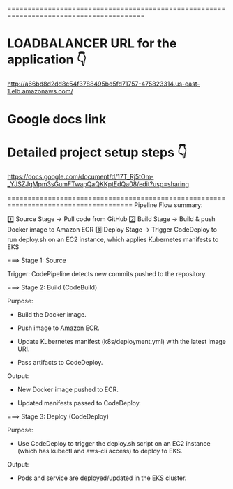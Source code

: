 ========================================================================================
# LOADBALANCER URL for the application 👇

http://a66bd8d2dd8c54f3788495bd5fd71757-475823314.us-east-1.elb.amazonaws.com/

# Google docs link 
# Detailed project setup steps 👇

https://docs.google.com/document/d/17T_Rj5tOm-_YJSZJgMpm3sGumFTwapQaQKKptEdQa08/edit?usp=sharing

=====================================================================================
Pipeline Flow summary:

1️⃣ Source Stage → Pull code from GitHub
2️⃣ Build Stage → Build & push Docker image to Amazon ECR
3️⃣ Deploy Stage → Trigger CodeDeploy to run deploy.sh on an EC2 instance, which applies Kubernetes manifests to EKS

===> Stage 1: Source

Trigger: CodePipeline detects new commits pushed to the repository.

===> Stage 2: Build (CodeBuild)

Purpose:

- Build the Docker image.

- Push image to Amazon ECR.

- Update Kubernetes manifest (k8s/deployment.yml) with the latest image URI.

- Pass artifacts to CodeDeploy.

Output:

- New Docker image pushed to ECR.

- Updated manifests passed to CodeDeploy.

===> Stage 3: Deploy (CodeDeploy)

Purpose:

- Use CodeDeploy to trigger the deploy.sh script on an EC2 instance (which has kubectl and aws-cli access) to deploy to EKS.

Output:

- Pods and service are deployed/updated in the EKS cluster.



